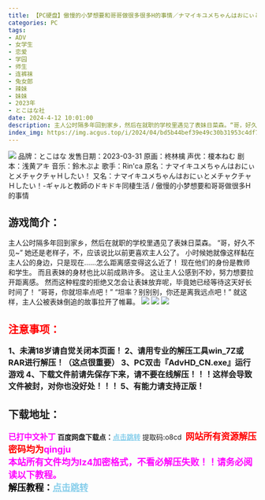 ```yaml
---
title: 【PC硬盘】傲慢的小梦想要和哥哥做很多很多H的事情／ナマイキユメちゃんはおにぃとメチャクチャＨしたい！
categories: PC
tags:
- ADV
- 女学生
- 恋爱
- 学园
- 师生
- 连裤袜
- 兔女郎
- 辣妹
- 妹妹
- 2023年
- とこはな社
date: 2024-4-12 10:01:00
description: 主人公时隔多年回到家乡，然后在就职的学校里遇见了表妹日菜森。“哥，好久不见~”她还是老样子，不，应该说比以前更喜欢主人公了。小时候她就像这样黏在主人公的身边，只是现在……怎么距离感变得这么近了！
index_img: https://img.acgus.top/i/2024/04/bd5b44bef39e49c30b31953c4df786de.webp
---
```

![](https://img.acgus.top/i/2024/04/bd5b44bef39e49c30b31953c4df786de.webp)
品牌：とこはな
发售日期：2023-03-31
原画：柊林檎
声优：榎本ねむ
剧本：浅黄アキ
音乐：鈴木ぷよ
歌手：Rin'ca
原名：ナマイキユメちゃんはおにぃとメチャクチャＨしたい！
又名：ナマイキユメちゃんはおにぃとメチャクチャＨしたい！-ギャルと教師のドキドキ同棲生活 / 傲慢的小梦想要和哥哥做很多H的事情

## 游戏简介：
主人公时隔多年回到家乡，然后在就职的学校里遇见了表妹日菜森。
“哥，好久不见~”
她还是老样子，不，应该说比以前更喜欢主人公了。
小时候她就像这样黏在主人公的身边，只是现在……怎么距离感变得这么近了！
现在他们的身份是教师和学生。
而且表妹的身材也比以前成熟许多。
这让主人公感到不妙，努力想要拉开距离感。
然而这种程度的拒绝又怎会让表妹放弃呢，毕竟她已经等待这天好长时间了！
“哥哥，你就坦率点吧！”
“坦率？别别别，你还是离我远点吧！”
就这样，主人公被表妹倒追的故事拉开了帷幕。
![](https://img.acgus.top/i/2024/04/b369e3e9b86854c061023e0caf3eb24e.webp)
![](https://img.acgus.top/i/2024/04/2598743f61248219030b1323d0e2c882.webp)
![](https://img.acgus.top/i/2024/04/75021a89552ca7eae2369fc46554a65e.webp)






## <font color=#FF0000 >注意事项：</font>
<font size=3><b>1、未满18岁请自觉关闭本页面！
2、请用专业的解压工具win_7Z或RAR进行解压！（这点很重要）
3、PC双击『AdvHD_CN.exe』运行游戏
4、下载文件前请先保存下来，请不要在线解压！！！这样会导致文件被封，对你也没好处！！！
5、有能力请支持正版！</b></font>

## 下载地址：
<font color=#FF00FF size=3><b>已打中文补丁</b></font>
<b>百度网盘下载点：</b><a href="https://pan.baidu.com/s/1ADCx04YytFXSdvbhEOsTqw?pwd=o8cd" style="color: #87CEEB;"><b>点击跳转</b></a> 提取码:o8cd
<a style="padding: 0" href="https://post.qingju.org/AD/"><img style="max-width:100%" src="https://img.acgus.top/i/2024/07/478f689b8021d8d499ab43d21acf137a.gif" alt=""></a>
<b><font color=#FF0000 size=4>网站所有资源解压密码均为</b></font><b><font color=#FF00FF size=4>qingju</font><font color=#FF0000 ></font></b><br><b><font color=#FF00FF size=4>本站所有文件均为lz4加密格式，不看必解压失败！！请务必阅读以下教程。</b></font><br><b><font color=#000 size=4>解压教程：</b><a href="https://post.qingju.org/tutorial/000/" style="color: #87CEEB;"><b>点击跳转</b></a>